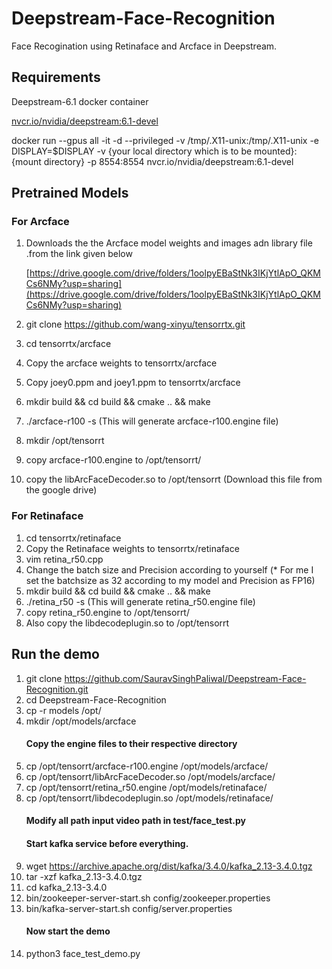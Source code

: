 # Deepstream-Face-Recognition
Face Recogination using Retinaface and Arcface in Deepstream.

## Requirements
Deepstream-6.1 docker container

[nvcr.io/nvidia/deepstream:6.1-devel](nvcr.io/nvidia/deepstream:6.1-devel)

docker run --gpus all -it -d --privileged -v /tmp/.X11-unix:/tmp/.X11-unix -e DISPLAY=$DISPLAY -v {your local directory which is to be mounted}:{mount directory} -p 8554:8554  nvcr.io/nvidia/deepstream:6.1-devel

## Pretrained Models

### For Arcface 
1) Downloads the the Arcface model weights and images adn library file .from the link given below

   [https://drive.google.com/drive/folders/1oolpyEBaStNk3IKjYtlApO_QKMCs6NMy?usp=sharing](https://drive.google.com/drive/folders/1oolpyEBaStNk3IKjYtlApO_QKMCs6NMy?usp=sharing)

2) git clone https://github.com/wang-xinyu/tensorrtx.git
3) cd tensorrtx/arcface
4) Copy the arcface weights to tensorrtx/arcface
5) Copy joey0.ppm and joey1.ppm to tensorrtx/arcface
6) mkdir build && cd build && cmake .. && make
7) ./arcface-r100 -s (This will generate arcface-r100.engine file)
8) mkdir /opt/tensorrt
9) copy arcface-r100.engine to /opt/tensorrt/
10) copy the libArcFaceDecoder.so to /opt/tensorrt (Download this file from the google drive)

### For Retinaface

1) cd tensorrtx/retinaface
2) Copy the Retinaface weights to tensorrtx/retinaface
3) vim retina_r50.cpp
4) Change the batch size and Precision according to yourself (* For me I set the batchsize as 32 according to my model and Precision as FP16) 
5) mkdir build && cd build && cmake .. && make
6) ./retina_r50 -s (This will generate retina_r50.engine file)
7) copy retina_r50.engine to /opt/tensorrt/
8) Also copy the libdecodeplugin.so to /opt/tensorrt

## Run the demo 

1) git clone https://github.com/SauravSinghPaliwal/Deepstream-Face-Recognition.git
2) cd Deepstream-Face-Recognition
3) cp -r models /opt/
4) mkdir /opt/models/arcface
   #### Copy the engine files to their respective directory
4) cp /opt/tensorrt/arcface-r100.engine  /opt/models/arcface/
5) cp /opt/tensorrt/libArcFaceDecoder.so /opt/models/arcface/
6) cp /opt/tensorrt/retina_r50.engine  /opt/models/retinaface/
7) cp /opt/tensorrt/libdecodeplugin.so /opt/models/retinaface/
   #### Modify all path input video path in test/face_test.py
   #### Start kafka service before everything.
7) wget https://archive.apache.org/dist/kafka/3.4.0/kafka_2.13-3.4.0.tgz
8) tar -xzf kafka_2.13-3.4.0.tgz
9) cd kafka_2.13-3.4.0
10) bin/zookeeper-server-start.sh config/zookeeper.properties
11) bin/kafka-server-start.sh config/server.properties
    #### Now start the demo
12) python3 face_test_demo.py



